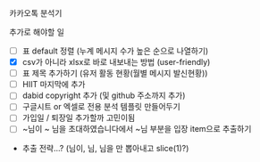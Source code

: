 카카오톡 분석기

추가로 해야할 일

- [ ] 표 default 정렬 (누계 메시지 수가 높은 순으로 나열하기)
- [x] csv가 아니라 xlsx로 바로 내보내는 방법 (user-friendly)
- [ ] 표 제목 추가하기 (유저 활동 현황(월별 메시지 발신현황))
- [ ] HIIT 마지막에 추가
- [ ] dabid copyright 추가 (및 github 주소까지 추가)
- [ ] 구글시트 or 엑셀로 전용 분석 템플릿 만들어두기
- [ ] 가입일 / 퇴장일 추가할까 고민이됨
- [ ] ~님이 ~ 님을 초대하였습니다에서 ~님 부분을 입장 item으로 추출하기
- 추출 전략...? (님이, 님, 님을 만 뽑아내고 slice(1)?)
